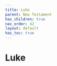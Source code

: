 ```yaml
---
title: Luke
parent: New Testament
has_children: true
nav_order: 42
layout: default
has_toc: true
---
```


# Luke
